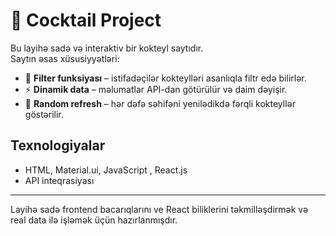 # 🍹 Cocktail Project

Bu layihə sadə və interaktiv bir kokteyl saytıdır.  
Saytın əsas xüsusiyyətləri:  

- 🔎 **Filter funksiyası** – istifadəçilər kokteylləri asanlıqla filtr edə bilirlər.  
- ⚡ **Dinamik data** – məlumatlar API-dan götürülür və daim dəyişir.  
- 🔄 **Random refresh** – hər dəfə səhifəni yenilədikdə fərqli kokteyllər göstərilir.  

## Texnologiyalar
- HTML, Material.ui, JavaScript , React.js
- API inteqrasiyası  

---
Layihə sadə frontend bacarıqlarını ve React biliklerini təkmilləşdirmək və real data ilə işləmək üçün hazırlanmışdır.
